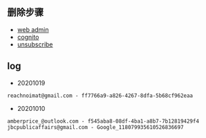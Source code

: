 ## 删除步骤

- [web admin](http://os.bookey.app/sys/User)
- [cognito](https://us-west-2.console.aws.amazon.com/cognito/users/?region=us-west-2#/pool/us-west-2_0mxrJZKGN/users?_k=i2lzey)
- [unsubscribe](https://s3-us-west-2.amazonaws.com/bookey.website/pinpoint/prefs/prefs.html?email=xxx&endpointId=user_id)


## log

- 20201019
```log
reachnoimat@gmail.com - ff7766a9-a826-4267-8dfa-5b68cf962eaa
```


- 20201010

```log
amberprice_@outlook.com - f545aba8-08df-4ba1-a8b7-7b12819429f4
jbcpublicaffairs@gmail.com - Google_118079935610526836697
```
